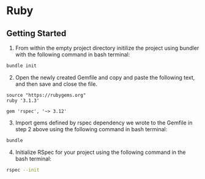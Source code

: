 # Ruby

## Getting Started

1. From within the empty project directory initilize the project using bundler with the following command in bash terminal:

```bash
bundle init
```

2. Open the newly created Gemfile and copy and paste the following text, and then save and close the file.

```text
source "https://rubygems.org"
ruby '3.1.3'

gem 'rspec', '~> 3.12'
```

3. Import gems defined by rspec dependency we wrote to the Gemfile in step 2 above using the following command in bash terminal:

```bash
bundle
```

4. Initialize RSpec for your project using the following command in the bash terminal:

```bash
rspec --init
```
